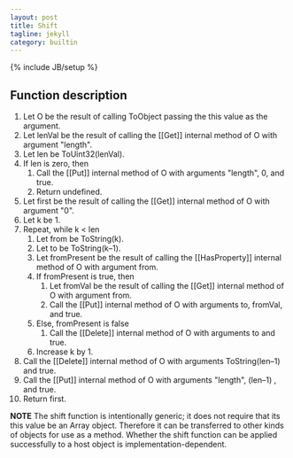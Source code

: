 ```yaml
---
layout: post
title: Shift
tagline: jekyll
category: builtin
---
```


{% include JB/setup %}

## Function description

1.  Let O be the result of calling ToObject passing the this value as the argument. 
2.  Let lenVal be the result of calling the \[\[Get]] internal method of O with argument "length". 
3.  Let len be ToUint32(lenVal). 
4.  If len is zero, then 
    1.  Call the \[\[Put]] internal method of O with arguments "length", 0, and true. 
    2.  Return undefined. 
5.  Let first be the result of calling the \[\[Get]] internal method of O with argument "0". 
6.  Let k be 1. 
7.  Repeat, while k < len 
    1.  Let from be ToString(k). 
    2.  Let to be ToString(k–1). 
    3.  Let fromPresent be the result of calling the \[\[HasProperty]] internal method of O with argument from. 
    4.  If fromPresent is true, then 
        1.  Let fromVal be the result of calling the \[\[Get]] internal method of O with argument from. 
        2.  Call the \[\[Put]] internal method of O with arguments to, fromVal, and true. 
    5.  Else, fromPresent is false 
        1.  Call the \[\[Delete]] internal method of O with arguments to and true. 
    6.  Increase k by 1. 
8.  Call the \[\[Delete]] internal method of O with arguments ToString(len–1) and true. 
9.  Call the \[\[Put]] internal method of O with arguments "length", (len–1) , and true. 
10. Return first. 

__NOTE__
The shift function is intentionally generic; it does not require that its this value be an Array object. Therefore 
it  can  be  transferred  to  other  kinds  of  objects  for  use  as  a  method.  Whether  the shift  function  can  be  applied 
successfully to a host object is implementation-dependent. 